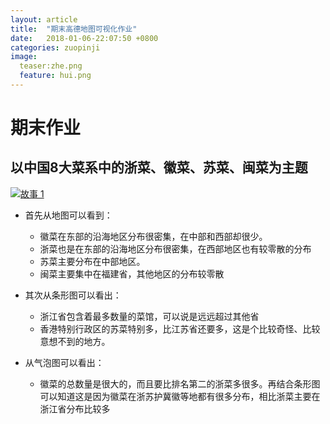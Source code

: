 ```yaml
---
layout: article
title:  "期末高德地图可视化作业"
date:   2018-01-06-22:07:50 +0800
categories: zuopinji
image:
  teaser:zhe.png
  feature: hui.png
---
```


# 期末作业

## 以中国8大菜系中的浙菜、徽菜、苏菜、闽菜为主题

<div>
<div class='tableauPlaceholder' id='viz1515260512339' style='position: relative'><noscript><a href='#'><img alt='故事 1 ' src='https:&#47;&#47;public.tableau.com&#47;static&#47;images&#47;1_&#47;1_4063&#47;1_1&#47;1_rss.png' style='border: none' /></a></noscript><object class='tableauViz'  style='display:none;'><param name='host_url' value='https%3A%2F%2Fpublic.tableau.com%2F' /> <param name='embed_code_version' value='3' /> <param name='site_root' value='' /><param name='name' value='1_4063&#47;1_1' /><param name='tabs' value='no' /><param name='toolbar' value='yes' /><param name='static_image' value='https:&#47;&#47;public.tableau.com&#47;static&#47;images&#47;1_&#47;1_4063&#47;1_1&#47;1.png' /> <param name='animate_transition' value='yes' /><param name='display_static_image' value='yes' /><param name='display_spinner' value='yes' /><param name='display_overlay' value='yes' /><param name='display_count' value='yes' /></object></div>                <script type='text/javascript'>                    var divElement = document.getElementById('viz1515260512339');                    var vizElement = divElement.getElementsByTagName('object')[0];                    vizElement.style.width='1016px';vizElement.style.height='991px';                    var scriptElement = document.createElement('script');                    scriptElement.src = 'https://public.tableau.com/javascripts/api/viz_v1.js';                    vizElement.parentNode.insertBefore(scriptElement, vizElement);                </script>
</div>

- 首先从地图可以看到：
  - 徽菜在东部的沿海地区分布很密集，在中部和西部却很少。
  - 浙菜也是在东部的沿海地区分布很密集，在西部地区也有较零散的分布
  - 苏菜主要分布在中部地区。
  - 闽菜主要集中在福建省，其他地区的分布较零散

- 其次从条形图可以看出：
  - 浙江省包含着最多数量的菜馆，可以说是远远超过其他省
  - 香港特别行政区的苏菜特别多，比江苏省还要多，这是个比较奇怪、比较意想不到的地方。

- 从气泡图可以看出：
  - 徽菜的总数量是很大的，而且要比排名第二的浙菜多很多。再结合条形图可以知道这是因为徽菜在浙苏护冀徽等地都有很多分布，相比浙菜主要在浙江省分布比较多
